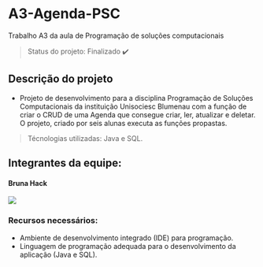 # A3-Agenda-PSC
Trabalho A3 da aula de Programação de soluções computacionais
> Status do projeto: Finalizado ✔️
## Descrição do projeto
  - Projeto de desenvolvimento para a disciplina Programação de Soluções Computacionais da instituição Unisociesc Blumenau com a função de criar o CRUD de uma Agenda que consegue criar, ler, atualizar e deletar. O projeto, criado por seis alunas executa as funções propastas.

> Técnologias utilizadas: Java e SQL.

## Integrantes da equipe:
#### Bruna Hack
<div>
  <a href="https://https://github.com/SaraTascheck" target="_blank"><img src="https://img.shields.io/badge/GitHub-100000?style=for-the-badge&logo=github&logoColor=white"_blank"></a>

### Recursos necessários:
- Ambiente de desenvolvimento integrado (IDE) para programação.
- Linguagem de programação adequada para o desenvolvimento da aplicação (Java e SQL).
